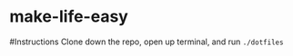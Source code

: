 make-life-easy
============
#Instructions
 Clone down the repo, open up terminal, and run `./dotfiles`

